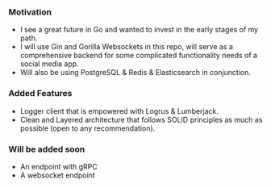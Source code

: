 ### Motivation

- I see a great future in Go and wanted to invest in the early stages of my path.
- I will use Gin and Gorilla Websockets in this repo, will serve as a comprehensive backend for some complicated functionality needs of a social media app.
- Will also be using PostgreSQL & Redis & Elasticsearch in conjunction.

### Added Features

- Logger client that is empowered with Logrus & Lumberjack.
- Clean and Layered architecture that follows SOLID principles as much as possible (open to any recommendation).


### Will be added soon

- An endpoint with gRPC
- A websocket endpoint


